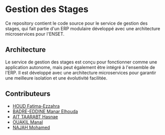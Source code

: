 

# Gestion des Stages
Ce repository contient le code source pour le service de gestion des stages, qui fait partie d'un ERP modulaire développé avec une architecture microservices pour l'ENSET. 

## Architecture
Le service de gestion des stages est conçu pour fonctionner comme une application autonome, mais peut également être intégré à l'ensemble de l'ERP. Il est développé avec une architecture microservices pour garantir une meilleure isolation et une évolutivité facilitée.

## Contributeurs
- [HOUD Fatima-Ezzahra](https://github.com/HOUD-FatimaEzzahra)
- [BADRE-EDDINE Manar Elhouda](https://github.com/manar13297)
- [AIT TAARABT Hasnae](https://github.com/HASNAE-AITTAARABT)
- [OUAKIL Manal](https://github.com/OuakilManal22)
- [NAJAH Mohamed]()


